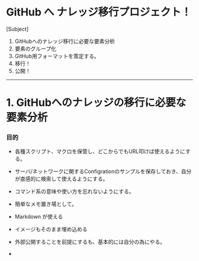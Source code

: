 # GitHub へ ナレッジ移行プロジェクト！

[Subject]
1. GitHubへのナレッジ移行に必要な要素分析
1. 要素のグループ化
1. GitHub用フォーマットを策定する。
1. 移行！
1. 公開！

----------------

# 1. GitHubへのナレッジの移行に必要な要素分析

### 目的
- 各種スクリプト、マクロを保管し、どこからでもURL叩けば使えるようにする。
- サーバ/ネットワークに関するConfigrationのサンプルを保存しておき、自分が直感的に検索して使えるようにする。
- コマンド系の意味や使い方を忘れないようにする。
- 簡単なメモ置き場として。


- Markdown が使える
- イメージもそのまま埋め込める
- 外部公開することを前提にするも、基本的には自分の為にやる。
- 
